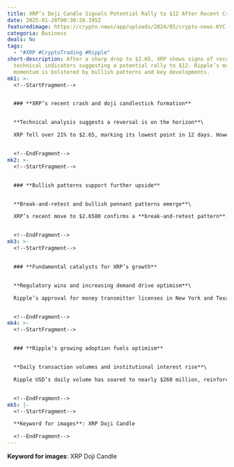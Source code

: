 ```yaml
---
title: XRP’s Doji Candle Signals Potential Rally to $12 After Recent Crash
date: 2025-01-28T00:30:28.195Z
featuredimage: https://crypto.news/app/uploads/2024/05/crypto-news-KYC-and-AML-in-MiCA-rules-option03.webp
categoria: Business
deals: No
tags:
  - "#XRP #CryptoTrading #Ripple"
short-description: After a sharp drop to $2.65, XRP shows signs of recovery with
  technical indicators suggesting a potential rally to $12. Ripple’s market
  momentum is bolstered by bullish patterns and key developments.
mk1: >-
  <!--StartFragment-->


  ### **XRP’s recent crash and doji candlestick formation**


  **Technical analysis suggests a reversal is on the horizon**\

  XRP fell over 21% to $2.65, marking its lowest point in 12 days. However, the formation of a long-legged **doji candlestick**—a pattern signaling potential reversals—at the $3 level could indicate a price rebound. A close above $3 at Monday’s trading session would strengthen this signal.


  <!--EndFragment-->
mk2: >-
  <!--StartFragment-->


  ### **Bullish patterns support further upside**


  **Break-and-retest and bullish pennant patterns emerge**\

  XRP’s recent move to $2.6580 confirms a **break-and-retest pattern**, a classic continuation signal in trading. Additionally, a **bullish pennant pattern** observed in XRP charts suggests a possible climb to $12.15, as the measured distance from the pennant’s upper side aligns with the November-December flag pole.


  <!--EndFragment-->
mk3: >-
  <!--StartFragment-->


  ### **Fundamental catalysts for XRP’s growth**


  **Regulatory wins and increasing demand drive optimism**\

  Ripple’s approval for money transmitter licenses in New York and Texas enables expanded financial services, fueling positive sentiment. XRP futures open interest has surged to $6 billion, up from November’s $650 million, reflecting strong demand. Moreover, the likelihood of a spot XRP ETF approval by the SEC—currently estimated at 73%—adds another bullish catalyst.


  <!--EndFragment-->
mk4: >-
  <!--StartFragment-->


  ### **Ripple’s growing adoption fuels optimism**


  **Daily transaction volumes and institutional interest rise**\

  Ripple USD’s daily volume has soared to nearly $260 million, reinforcing the platform’s growth. With institutional and retail investors eyeing the potential upside, XRP’s fundamentals and technicals align for a possible rally to $12.


  <!--EndFragment-->
mk5: |-
  <!--StartFragment-->

  **Keyword for images**: XRP Doji Candle

  <!--EndFragment-->
---
```

<!--StartFragment-->

**Keyword for images**: XRP Doji Candle

<!--EndFragment-->